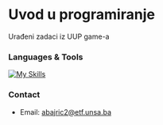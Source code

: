 # Uvod u programiranje
Urađeni zadaci iz UUP game-a
### Languages & Tools
[![My Skills](https://skillicons.dev/icons?i=c)]([https://skillicons.dev](https://devdocs.io/c/)https://devdocs.io/c/)
### Contact
- Email: [abajric2@etf.unsa.ba](mailto:abajric2@etf.unsa.ba)
